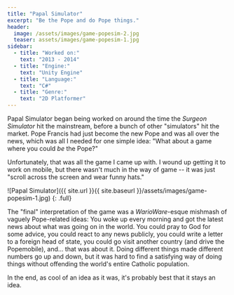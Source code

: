```yaml
---
title: "Papal Simulator"
excerpt: "Be the Pope and do Pope things."
header:
  image: /assets/images/game-popesim-2.jpg
  teaser: assets/images/game-popesim-1.jpg
sidebar:
  - title: "Worked on:"
    text: "2013 - 2014"
  - title: "Engine:"
    text: "Unity Engine"
  - title: "Language:"
	text: "C#"
  - title: "Genre:"
	text: "2D Platformer"
---
```


Papal Simulator began being worked on around the time the *Surgeon Simulator* hit the mainstream, before a bunch of other "simulators" hit the market. Pope Francis had just become the new Pope and was all over the news, which was all I needed for one simple idea: "What about a game where you could *be* the Pope?"

Unfortunately, that was all the game I came up with. I wound up getting it to work on mobile, but there wasn't much in the way of game -- it was just "scroll across the screen and wear funny hats."

![Papal Simulator]({{ site.url }}{{ site.baseurl }}/assets/images/game-popesim-1.jpg)
{: .full}

The "final" interpretation of the game was a *WarioWare*-esque mishmash of vaguely Pope-related ideas: You woke up every morning and got the latest news about what was going on in the world. You could pray to God for some advice, you could react to any news publicly, you could write a letter to a foreign head of state, you could go visit another country (and drive the Popemobile), and... that was about it. Doing different things made different numbers go up and down, but it was hard to find a satisfying way of doing things without offending the world's entire Catholic population.

In the end, as cool of an idea as it was, it's probably best that it stays an idea.